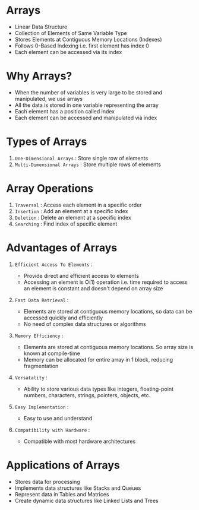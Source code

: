 # Arrays

- Linear Data Structure
- Collection of Elements of Same Variable Type
- Stores Elements at Contiguous Memory Locations (Indexes)
- Follows 0-Based Indexing i.e. first element has index 0
- Each element can be accessed via its index

# Why Arrays?

- When the number of variables is very large to be stored and manipulated, we use arrays
- All the data is stored in one variable representing the array
- Each element has a position called index
- Each element can be accessed and manipulated via index

# Types of Arrays

1. `One-Dimensional Arrays` : Store single row of elements
2. `Multi-Dimensional Arrays` : Store multiple rows of elements

# Array Operations

1. `Traversal` : Access each element in a specific order
2. `Insertion` : Add an element at a specific index
3. `Deletion` : Delete an element at a specific index
4. `Searching` : Find index of specific element

# Advantages of Arrays

1. `Efficient Access To Elements` :
    - Provide direct and efficient access to elements
    - Accessing an element is O(1) operation i.e. time required to access an element is constant and doesn't depend on array size

2. `Fast Data Retrieval` :
    - Elements are stored at contiguous memory locations, so data can be accessed quickly and efficiently
    - No need of complex data structures or algorithms

3. `Memory Efficiency` :
    - Elements are stored at contiguous memory locations. So array size is known at compile-time
    - Memory can be allocated for entire array in 1 block, reducing fragmentation

4. `Versatality` :
    - Ability to store various data types like integers, floating-point numbers, characters, strings, pointers, objects, etc.

5. `Easy Implementation` :
    - Easy to use and understand
    
6. `Compatibility with Hardware` :
    - Compatible with most hardware architectures
 
# Applications of Arrays

- Stores data for processing
- Implements data structures like Stacks and Queues
- Represent data in Tables and Matrices
- Create dynamic data structures like Linked Lists and Trees

